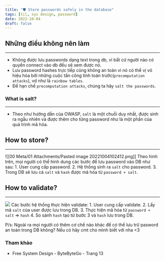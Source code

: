 ```yaml
---
title: "🛡️ Store passwords safely in the database"
tags: [til, sys design, password]
date: 2022-10-04
draft: false
---
```


## Những điều không nên làm
---
- Không được lưu passwords dạng text trong db, vì bất cứ người nào có quyền connect vào db đều sẽ xem được nó.
- Lưu password hashes trực tiếp cũng không an toàn vì nó có thể vị vô hiệu hóa bởi những cuộc tấn công tính toán trước(`precomputation attacks`), vd như là `rainbow tables`.
- Để hạn chế `precomputation attacks`, chúng ta hãy `salt the passwords`.

### What is salt?
---
- Theo như hướng dẫn của OWASP, `salt` là một chuỗi duy nhất, được sinh ra ngẫu nhiên và được thêm cho từng password như là một phần của quá trình mã hóa.


## How to store?
---
![[00 Meta/01 Attachments/Pasted image 20221004102412.png]]
Theo hình trên, mọi người có thể hình dung các bước để lưu password vào DB như sau:
	1. User cung cấp password.
	2. Hệ thống sinh ra `salt` cho password.
	3. Trong DB sẽ lưu cả `salt` và `hash` được mã hóa từ `password + salt`. 

## How to validate?
---
**![](https://lh5.googleusercontent.com/VT3b8cvDZ6idbl8D3zYpTNiHhiBp72vR4CLfjAvJx0-Tjp7ZIGy63DtQeMfbtsjwfh5Q8uk3ch16YIMp4wCVwmzyb1A9-aTZ0cSFgyb3kVjvr9X3N_ZmP7-iD_Akoh7TqveaTkM-jBZG1084xwwNqYUs5RaI7GwfxiV7fxYwQngMrmgirVgS9lHk)**
Các bước hệ thống thực hiện validate:
	1. User cung cấp validate.
	2. Lấy mã `salt`  của user được lưu trong DB.
	3. Thực hiện mã hóa từ `password + salt` => `hash`
	4. So sánh `hash` tạo từ bước 3 và `hash` lưu trong DB. 

P/s:  Ngoài ra mọi người có thêm cơ chế nào khác để có thể lưu trữ pasword an toàn trong DB không? Nếu có hãy cmt cho mình biết với nha <3

### Tham khảo
- Free System Design - ByteByteGo - Trang 13
